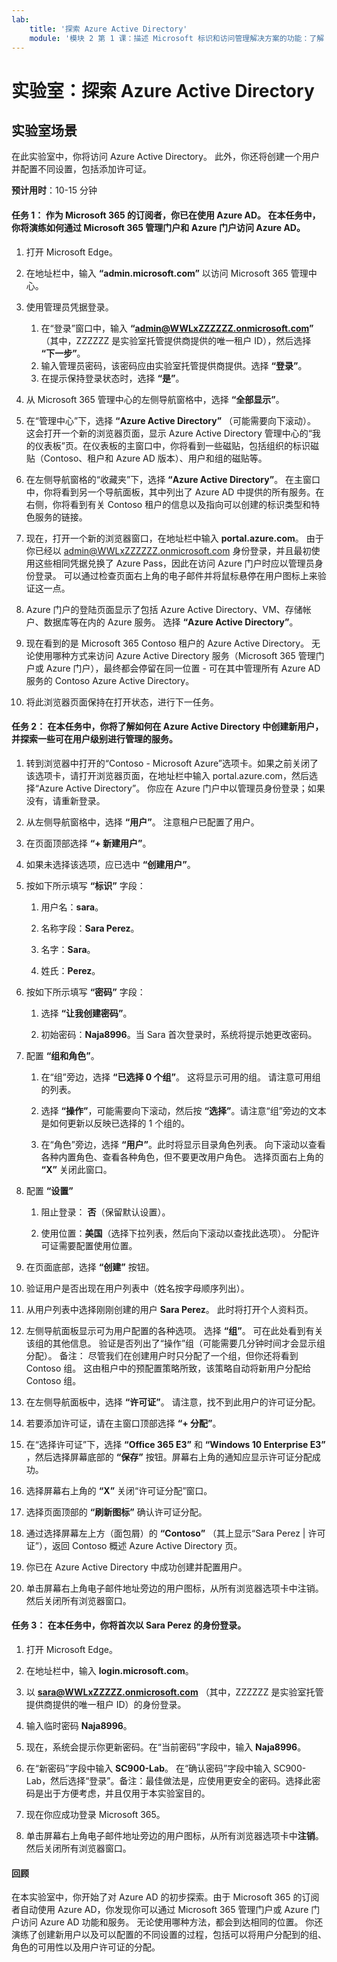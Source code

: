 ```yaml
---
lab:
    title: '探索 Azure Active Directory'
    module: '模块 2 第 1 课：描述 Microsoft 标识和访问管理解决方案的功能：了解 Azure AD 的服务和标识类型'
---
```


# 实验室：探索 Azure Active Directory

## 实验室场景

在此实验室中，你将访问 Azure Active Directory。  此外，你还将创建一个用户并配置不同设置，包括添加许可证。  



**预计用时**：10-15 分钟

#### 任务 1：  作为 Microsoft 365 的订阅者，你已在使用 Azure AD。  在本任务中，你将演练如何通过 Microsoft 365 管理门户和 Azure 门户访问 Azure AD。

1. 打开 Microsoft Edge。

2. 在地址栏中，输入 **“admin.microsoft.com”** 以访问 Microsoft 365 管理中心。

3. 使用管理员凭据登录。 
    1. 在“登录”窗口中，输入 **“admin@WWLxZZZZZZ.onmicrosoft.com”** （其中，ZZZZZZ 是实验室托管提供商提供的唯一租户 ID），然后选择 **“下一步”**。
    1. 输入管理员密码，该密码应由实验室托管提供商提供。选择 **“登录”**。
    1. 在提示保持登录状态时，选择 **“是”**。

4. 从 Microsoft 365 管理中心的左侧导航窗格中，选择 **“全部显示”**。

5. 在“管理中心”下，选择 **“Azure Active Directory”** （可能需要向下滚动）。  这会打开一个新的浏览器页面，显示 Azure Active Directory 管理中心的“我的仪表板”页。在仪表板的主窗口中，你将看到一些磁贴，包括组织的标识磁贴（Contoso、租户和 Azure AD 版本）、用户和组的磁贴等。

6. 在左侧导航窗格的“收藏夹”下，选择 **“Azure Active Directory”**。  在主窗口中，你将看到另一个导航面板，其中列出了 Azure AD 中提供的所有服务。在右侧，你将看到有关 Contoso 租户的信息以及指向可以创建的标识类型和特色服务的链接。  

7. 现在，打开一个新的浏览器窗口，在地址栏中输入 **portal.azure.com**。  由于你已经以 admin@WWLxZZZZZZ.onmicrosoft.com 身份登录，并且最初使用这些相同凭据兑换了 Azure Pass，因此在访问 Azure 门户时应以管理员身份登录。  可以通过检查页面右上角的电子邮件并将鼠标悬停在用户图标上来验证这一点。

8. Azure 门户的登陆页面显示了包括 Azure Active Directory、VM、存储帐户、数据库等在内的 Azure 服务。  选择 **“Azure Active Directory”**。  

9. 现在看到的是 Microsoft 365 Contoso 租户的 Azure Active Directory。    无论使用哪种方式来访问 Azure Active Directory 服务（Microsoft 365 管理门户或 Azure 门户），最终都会停留在同一位置 - 可在其中管理所有 Azure AD 服务的 Contoso Azure Active Directory。

10. 将此浏览器页面保持在打开状态，进行下一任务。


#### 任务 2：  在本任务中，你将了解如何在 Azure Active Directory 中创建新用户，并探索一些可在用户级别进行管理的服务。

1. 转到浏览器中打开的“Contoso - Microsoft Azure”选项卡。如果之前关闭了该选项卡，请打开浏览器页面，在地址栏中输入 portal.azure.com，然后选择“Azure Active Directory”。  你应在 Azure 门户中以管理员身份登录；如果没有，请重新登录。

2. 从左侧导航窗格中，选择 **“用户”**。  注意租户已配置了用户。

3. 在页面顶部选择 **“+ 新建用户”**。

4. 如果未选择该选项，应已选中 **“创建用户”**。

5. 按如下所示填写 **“标识”** 字段：

    1. 用户名：**sara**。

    2. 名称字段：**Sara Perez**。

    3. 名字：**Sara**。

    4. 姓氏：**Perez**。

6. 按如下所示填写 **“密码”** 字段：

    1. 选择 **“让我创建密码”**。

    1. 初始密码：**Naja8996**。当 Sara 首次登录时，系统将提示她更改密码。

7. 配置 **“组和角色”**。

    1. 在“组”旁边，选择 **“已选择 0 个组”**。  这将显示可用的组。  请注意可用组的列表。

    2. 选择 **“操作”**，可能需要向下滚动，然后按 **“选择”**。请注意“组”旁边的文本是如何更新以反映已选择的 1 个组的。  

    3. 在“角色”旁边，选择 **“用户”**。此时将显示目录角色列表。  向下滚动以查看各种内置角色、查看各种角色，但不要更改用户角色。  选择页面右上角的 **“X”** 关闭此窗口。

8. 配置 **“设置”**

    1. 阻止登录：  **否**（保留默认设置）。

    1. 使用位置：**美国**（选择下拉列表，然后向下滚动以查找此选项）。  分配许可证需要配置使用位置。

9. 在页面底部，选择 **“创建”** 按钮。

10. 验证用户是否出现在用户列表中（姓名按字母顺序列出）。

11. 从用户列表中选择刚刚创建的用户 **Sara Perez**。  此时将打开个人资料页。

12. 左侧导航面板显示可为用户配置的各种选项。  选择 **“组”**。  可在此处看到有关该组的其他信息。  验证是否列出了“操作”组（可能需要几分钟时间才会显示组分配）。  备注：  尽管我们在创建用户时只分配了一个组，但你还将看到 Contoso 组。  这由租户中的预配置策略所致，该策略自动将新用户分配给 Contoso 组。

13. 在左侧导航面板中，选择 **“许可证”**。  请注意，找不到此用户的许可证分配。  

14. 若要添加许可证，请在主窗口顶部选择 **“+ 分配”**。

15. 在“选择许可证”下，选择 **“Office 365 E3”** 和 **“Windows 10 Enterprise E3”** ，然后选择屏幕底部的 **“保存”** 按钮。屏幕右上角的通知应显示许可证分配成功。

16. 选择屏幕右上角的 **“X”** 关闭“许可证分配”窗口。

17. 选择页面顶部的 **“刷新图标”** 确认许可证分配。

18. 通过选择屏幕左上方（面包屑）的 **“Contoso”** （其上显示“Sara Perez | 许可证”），返回 Contoso 概述 Azure Active Directory 页。

19. 你已在 Azure Active Directory 中成功创建并配置用户。

20.	单击屏幕右上角电子邮件地址旁边的用户图标，从所有浏览器选项卡中注销。然后关闭所有浏览器窗口。

#### 任务 3：  在本任务中，你将首次以 Sara Perez 的身份登录。

1. 打开 Microsoft Edge。

2. 在地址栏中，输入 **login.microsoft.com**。

3. 以 **sara@WWLxZZZZZ.onmicrosoft.com** （其中，ZZZZZZ 是实验室托管提供商提供的唯一租户 ID）的身份登录。

4. 输入临时密码 **Naja8996**。

5. 现在，系统会提示你更新密码。在“当前密码”字段中，输入 **Naja8996**。

6. 在“新密码”字段中输入 **SC900-Lab**。  在“确认密码”字段中输入 SC900-Lab，然后选择“登录”。备注：最佳做法是，应使用更安全的密码。选择此密码是出于方便考虑，并且仅用于本实验室目的。

7. 现在你应成功登录 Microsoft 365。

8. 单击屏幕右上角电子邮件地址旁边的用户图标，从所有浏览器选项卡中**注销**。然后关闭所有浏览器窗口。



#### 回顾
在本实验室中，你开始了对 Azure AD 的初步探索。由于 Microsoft 365 的订阅者自动使用 Azure AD，你发现你可以通过 Microsoft 365 管理门户或 Azure 门户访问 Azure AD 功能和服务。  无论使用哪种方法，都会到达相同的位置。  你还演练了创建新用户以及可以配置的不同设置的过程，包括可以将用户分配到的组、角色的可用性以及用户许可证的分配。


